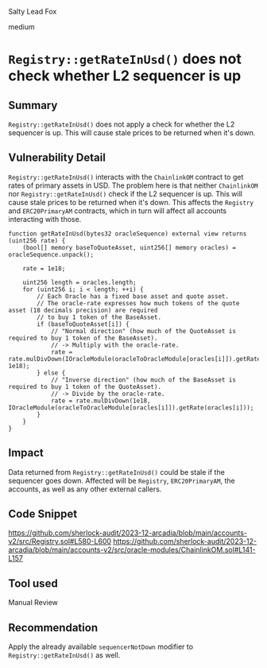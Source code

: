 Salty Lead Fox

medium

# `Registry::getRateInUsd()` does not check whether L2 sequencer is up

## Summary
`Registry::getRateInUsd()` does not apply a check for whether the L2 sequencer is up. This will cause stale prices to be returned when it's down.

## Vulnerability Detail
`Registry::getRateInUsd()` interacts with the `ChainlinkOM` contract to get rates of primary assets in USD. The problem here is that neither `ChainlinkOM` nor `Registry::getRateInUsd()` check if the L2 sequencer is up. This will cause stale prices to be returned when it's down. This affects the `Registry` and `ERC20PrimaryAM` contracts, which in turn will affect all accounts interacting with those.

```solidity
function getRateInUsd(bytes32 oracleSequence) external view returns (uint256 rate) {
    (bool[] memory baseToQuoteAsset, uint256[] memory oracles) = oracleSequence.unpack();

    rate = 1e18;

    uint256 length = oracles.length;
    for (uint256 i; i < length; ++i) {
        // Each Oracle has a fixed base asset and quote asset.
        // The oracle-rate expresses how much tokens of the quote asset (18 decimals precision) are required
        // to buy 1 token of the BaseAsset.
        if (baseToQuoteAsset[i]) {
            // "Normal direction" (how much of the QuoteAsset is required to buy 1 token of the BaseAsset).
            // -> Multiply with the oracle-rate.
            rate = rate.mulDivDown(IOracleModule(oracleToOracleModule[oracles[i]]).getRate(oracles[i]), 1e18);
        } else {
            // "Inverse direction" (how much of the BaseAsset is required to buy 1 token of the QuoteAsset).
            // -> Divide by the oracle-rate.
            rate = rate.mulDivDown(1e18, IOracleModule(oracleToOracleModule[oracles[i]]).getRate(oracles[i]));
        }
    }
}
```

## Impact
Data returned from `Registry::getRateInUsd()` could be stale if the sequencer goes down. Affected will be `Registry`, `ERC20PrimaryAM`, the accounts, as well as any other external callers.

## Code Snippet
https://github.com/sherlock-audit/2023-12-arcadia/blob/main/accounts-v2/src/Registry.sol#L580-L600
https://github.com/sherlock-audit/2023-12-arcadia/blob/main/accounts-v2/src/oracle-modules/ChainlinkOM.sol#L141-L157

## Tool used

Manual Review

## Recommendation
Apply the already available `sequencerNotDown` modifier to `Registry::getRateInUsd()` as well.
